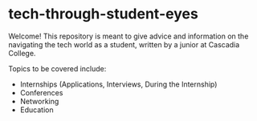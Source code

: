 # tech-through-student-eyes
Welcome! This repository is meant to give advice and information on the navigating the tech world as a student,
written by a junior at Cascadia College.

Topics to be covered include:
- Internships (Applications, Interviews, During the Internship)
- Conferences
- Networking
- Education


